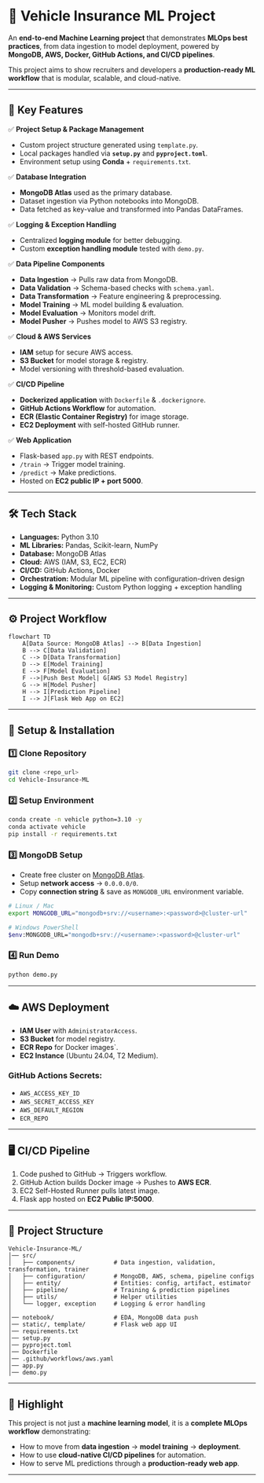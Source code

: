 
# 🚗 Vehicle Insurance ML Project

An **end-to-end Machine Learning project** that demonstrates **MLOps best practices**, from data ingestion to model deployment, powered by **MongoDB, AWS, Docker, GitHub Actions, and CI/CD pipelines**.

This project aims to show recruiters and developers a **production-ready ML workflow** that is modular, scalable, and cloud-native.

---

## 📌 Key Features

✅ **Project Setup & Package Management**

* Custom project structure generated using `template.py`.
* Local packages handled via **`setup.py`** and **`pyproject.toml`**.
* Environment setup using **Conda** + `requirements.txt`.

✅ **Database Integration**

* **MongoDB Atlas** used as the primary database.
* Dataset ingestion via Python notebooks into MongoDB.
* Data fetched as key-value and transformed into Pandas DataFrames.

✅ **Logging & Exception Handling**

* Centralized **logging module** for better debugging.
* Custom **exception handling module** tested with `demo.py`.

✅ **Data Pipeline Components**

* **Data Ingestion** → Pulls raw data from MongoDB.
* **Data Validation** → Schema-based checks with `schema.yaml`.
* **Data Transformation** → Feature engineering & preprocessing.
* **Model Training** → ML model building & evaluation.
* **Model Evaluation** → Monitors model drift.
* **Model Pusher** → Pushes model to AWS S3 registry.

✅ **Cloud & AWS Services**

* **IAM** setup for secure AWS access.
* **S3 Bucket** for model storage & registry.
* Model versioning with threshold-based evaluation.

✅ **CI/CD Pipeline**

* **Dockerized application** with `Dockerfile` & `.dockerignore`.
* **GitHub Actions Workflow** for automation.
* **ECR (Elastic Container Registry)** for image storage.
* **EC2 Deployment** with self-hosted GitHub runner.

✅ **Web Application**

* Flask-based `app.py` with REST endpoints.
* `/train` → Trigger model training.
* `/predict` → Make predictions.
* Hosted on **EC2 public IP + port 5000**.

---

## 🛠️ Tech Stack

* **Languages:** Python 3.10
* **ML Libraries:** Pandas, Scikit-learn, NumPy
* **Database:** MongoDB Atlas
* **Cloud:** AWS (IAM, S3, EC2, ECR)
* **CI/CD:** GitHub Actions, Docker
* **Orchestration:** Modular ML pipeline with configuration-driven design
* **Logging & Monitoring:** Custom Python logging + exception handling

---

## ⚙️ Project Workflow

```mermaid
flowchart TD
    A[Data Source: MongoDB Atlas] --> B[Data Ingestion]
    B --> C[Data Validation]
    C --> D[Data Transformation]
    D --> E[Model Training]
    E --> F[Model Evaluation]
    F -->|Push Best Model| G[AWS S3 Model Registry]
    G --> H[Model Pusher]
    H --> I[Prediction Pipeline]
    I --> J[Flask Web App on EC2]
```

---

## 🚀 Setup & Installation

### 1️⃣ Clone Repository

```bash
git clone <repo_url>
cd Vehicle-Insurance-ML
```

### 2️⃣ Setup Environment

```bash
conda create -n vehicle python=3.10 -y
conda activate vehicle
pip install -r requirements.txt
```

### 3️⃣ MongoDB Setup

* Create free cluster on [MongoDB Atlas](https://www.mongodb.com/cloud/atlas).
* Setup **network access** → `0.0.0.0/0`.
* Copy **connection string** & save as `MONGODB_URL` environment variable.

```bash
# Linux / Mac
export MONGODB_URL="mongodb+srv://<username>:<password>@cluster-url"

# Windows PowerShell
$env:MONGODB_URL="mongodb+srv://<username>:<password>@cluster-url"
```

### 4️⃣ Run Demo

```bash
python demo.py
```

---

## ☁️ AWS Deployment

* **IAM User** with `AdministratorAccess`.
* **S3 Bucket** for model registry.
* **ECR Repo** for Docker images`.
* **EC2 Instance** (Ubuntu 24.04, T2 Medium).

### GitHub Actions Secrets:

* `AWS_ACCESS_KEY_ID`
* `AWS_SECRET_ACCESS_KEY`
* `AWS_DEFAULT_REGION`
* `ECR_REPO`

---

## 🖥️ CI/CD Pipeline

1. Code pushed to GitHub → Triggers workflow.
2. GitHub Action builds Docker image → Pushes to **AWS ECR**.
3. EC2 Self-Hosted Runner pulls latest image.
4. Flask app hosted on **EC2 Public IP:5000**.

---

## 📂 Project Structure

```
Vehicle-Insurance-ML/
│── src/
│   ├── components/           # Data ingestion, validation, transformation, trainer
│   ├── configuration/        # MongoDB, AWS, schema, pipeline configs
│   ├── entity/               # Entities: config, artifact, estimator
│   ├── pipeline/             # Training & prediction pipelines
│   ├── utils/                # Helper utilities
│   └── logger, exception     # Logging & error handling
│
│── notebook/                 # EDA, MongoDB data push
│── static/, template/        # Flask web app UI
│── requirements.txt
│── setup.py
│── pyproject.toml
│── Dockerfile
│── .github/workflows/aws.yaml
│── app.py
│── demo.py
```

---

## 🌟 Highlight

This project is not just a **machine learning model**, it is a **complete MLOps workflow** demonstrating:

* How to move from **data ingestion** → **model training** → **deployment**.
* How to use **cloud-native CI/CD pipelines** for automation.
* How to serve ML predictions through a **production-ready web app**.

---